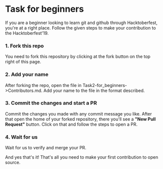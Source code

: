 # Task for beginners 

If you are a beginner looking to learn git and github through Hacktoberfest, you're at a right place.
Follow the given steps to make your contribution to the Hacktoberfest'19.

### 1. Fork this repo
You need to fork this repository by clicking at the fork button on the top right of this page. 

### 2. Add your name 
After forking the repo, open the file in Task2-for_beginners->Contributors.md. Add your name to the file in the format described.

### 3. Commit the changes and start a PR
Commit the changes you made with any commit message you like. After that open the home of your forked repository, there you'll see a **"New Pull Request"** button. Click on that and follow the steps to open a PR.

### 4. Wait for us
Wait for us to verify and merge your PR.

And yes that's it! That's all you need to make your first contribution to open source. 
